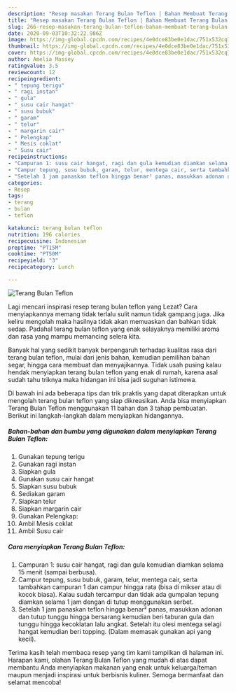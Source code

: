 ```yaml
---
description: "Resep masakan Terang Bulan Teflon | Bahan Membuat Terang Bulan Teflon Yang Bisa Manjain Lidah"
title: "Resep masakan Terang Bulan Teflon | Bahan Membuat Terang Bulan Teflon Yang Bisa Manjain Lidah"
slug: 266-resep-masakan-terang-bulan-teflon-bahan-membuat-terang-bulan-teflon-yang-bisa-manjain-lidah
date: 2020-09-03T10:32:22.986Z
image: https://img-global.cpcdn.com/recipes/4e0dce83be0e1dac/751x532cq70/terang-bulan-teflon-foto-resep-utama.jpg
thumbnail: https://img-global.cpcdn.com/recipes/4e0dce83be0e1dac/751x532cq70/terang-bulan-teflon-foto-resep-utama.jpg
cover: https://img-global.cpcdn.com/recipes/4e0dce83be0e1dac/751x532cq70/terang-bulan-teflon-foto-resep-utama.jpg
author: Amelia Massey
ratingvalue: 3.5
reviewcount: 12
recipeingredient:
- " tepung terigu"
- " ragi instan"
- " gula"
- " susu cair hangat"
- " susu bubuk"
- " garam"
- " telur"
- " margarin cair"
- " Pelengkap"
- " Mesis coklat"
- " Susu cair"
recipeinstructions:
- "Campuran 1: susu cair hangat, ragi dan gula kemudian diamkan selama 15 menit (sampai berbusa)."
- "Campur tepung, susu bubuk, garam, telur, mentega cair, serta tambahkan campuran 1 dan campur hingga rata (bisa di mikser atau di kocok biasa). Kalau sudah tercampur dan tidak ada gumpalan tepung diamkan selama 1 jam dengan di tutup menggunakan serbet."
- "Setelah 1 jam panaskan teflon hingga benar² panas, masukkan adonan dan tutup tunggu hingga bersarang kemudian beri taburan gula dan tunggu hingga kecoklatan lalu angkat. Setelah itu olesi mentega selagi hangat kemudian beri topping. (Dalam memasak gunakan api yang kecil)."
categories:
- Resep
tags:
- terang
- bulan
- teflon

katakunci: terang bulan teflon 
nutrition: 196 calories
recipecuisine: Indonesian
preptime: "PT15M"
cooktime: "PT50M"
recipeyield: "3"
recipecategory: Lunch

---
```



![Terang Bulan Teflon](https://img-global.cpcdn.com/recipes/4e0dce83be0e1dac/751x532cq70/terang-bulan-teflon-foto-resep-utama.jpg)

Lagi mencari inspirasi resep terang bulan teflon yang Lezat? Cara menyiapkannya memang tidak terlalu sulit namun tidak gampang juga. Jika keliru mengolah maka hasilnya tidak akan memuaskan dan bahkan tidak sedap. Padahal terang bulan teflon yang enak selayaknya memiliki aroma dan rasa yang mampu memancing selera kita.

Banyak hal yang sedikit banyak berpengaruh terhadap kualitas rasa dari terang bulan teflon, mulai dari jenis bahan, kemudian pemilihan bahan segar, hingga cara membuat dan menyajikannya. Tidak usah pusing kalau hendak menyiapkan terang bulan teflon yang enak di rumah, karena asal sudah tahu triknya maka hidangan ini bisa jadi suguhan istimewa.




Di bawah ini ada beberapa tips dan trik praktis yang dapat diterapkan untuk mengolah terang bulan teflon yang siap dikreasikan. Anda bisa menyiapkan Terang Bulan Teflon menggunakan 11 bahan dan 3 tahap pembuatan. Berikut ini langkah-langkah dalam menyiapkan hidangannya.

<!--inarticleads1-->

##### Bahan-bahan dan bumbu yang digunakan dalam menyiapkan Terang Bulan Teflon:

1. Gunakan  tepung terigu
1. Gunakan  ragi instan
1. Siapkan  gula
1. Gunakan  susu cair hangat
1. Siapkan  susu bubuk
1. Sediakan  garam
1. Siapkan  telur
1. Siapkan  margarin cair
1. Gunakan  Pelengkap:
1. Ambil  Mesis coklat
1. Ambil  Susu cair




<!--inarticleads2-->

##### Cara menyiapkan Terang Bulan Teflon:

1. Campuran 1: susu cair hangat, ragi dan gula kemudian diamkan selama 15 menit (sampai berbusa).
1. Campur tepung, susu bubuk, garam, telur, mentega cair, serta tambahkan campuran 1 dan campur hingga rata (bisa di mikser atau di kocok biasa). Kalau sudah tercampur dan tidak ada gumpalan tepung diamkan selama 1 jam dengan di tutup menggunakan serbet.
1. Setelah 1 jam panaskan teflon hingga benar² panas, masukkan adonan dan tutup tunggu hingga bersarang kemudian beri taburan gula dan tunggu hingga kecoklatan lalu angkat. Setelah itu olesi mentega selagi hangat kemudian beri topping. (Dalam memasak gunakan api yang kecil).




Terima kasih telah membaca resep yang tim kami tampilkan di halaman ini. Harapan kami, olahan Terang Bulan Teflon yang mudah di atas dapat membantu Anda menyiapkan makanan yang enak untuk keluarga/teman maupun menjadi inspirasi untuk berbisnis kuliner. Semoga bermanfaat dan selamat mencoba!
